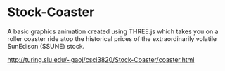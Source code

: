 # Stock-Coaster

A basic graphics animation created using THREE.js which takes you on a roller coaster ride atop the historical prices of the extraordinarily volatile SunEdison ($SUNE) stock.

http://turing.slu.edu/~gaoj/csci3820/Stock-Coaster/coaster.html
